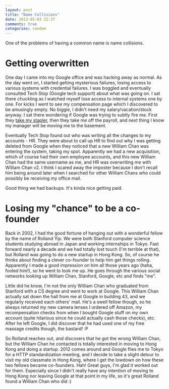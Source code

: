 ```yaml
---
layout: post
title: "Name Collisions"
date: 2013-05-03 22:37
comments: true
categories: random
---
```

One of the problems of having a common name is name collisions.

# Getting overwritten

One day I came into my Google office and was hacking away as normal. As the day went on, I started getting mysterious failures, losing access to various systems with credential failures. I was boggled and eventually consulted Tech Stop (Google tech support) about what was going on. I sat there chuckling as I watched myself lose access to internal systems one by one. For kicks I went to see my compensation page which I discovered to be amusingly empty. No biggie, I didn't need my salary/vacation/stock anyway. I sat there wondering if Google was trying to subtly fire me. First they [take my stapler](https://www.youtube.com/watch?NR=1&feature=fvwp&v=pHHZBmF8mk4), then they take me off the payroll, and next thing I know my manager will be moving me to the basement.

Eventually Tech Stop found out who was writing all the changes to my accounts - HR. They were about to call up HR to find out why I was getting deleted from Google when they noticed that a new William Chan was entering the system, taking my spot. Apparently we had a new acquisition, which of course had their own employee accounts, and this new William Chan had the same username as me, and HR was overwriting me with William Chan v2. I think I scared away the imposter because I don't recall him being around later when I searched for other William Chans who could possibly be receiving my office mail.

Good thing we had backups. It's kinda nice getting paid.

# Losing my "chance" to be a co-founder

Back in 2002, I had the good fortune of hanging out with a wonderful fellow by the name of Rolland Yip. We were both Stanford computer science students studying abroad in Japan and working internships in Tokyo. Fast forward nearly a decade and we had totally lost touch (I'm terrible at that), but Rolland was going to do a new startup in Hong Kong. So, of course he thinks about finding a clever co-founder to help him get things rolling. Apparently I made a good impression on him all those years ago (haha, fooled him!), so he went to look me up. He goes through the various social networks looking up William Chan, Stanford, Google, etc and finds "me".

Little did he know, I'm not the only William Chan who graduated from Stanford with a CS degree and went to work at Google. This William Chan actually sat down the hall from me at Google in building 43, and we regularly received each others' mail. He's a swell fellow though, so he always returned my new camera lenses I ordered off Amazon, my recompensation checks from when I bought Google stuff on my own account (quite hilarious since he could actually cash those checks), etc. After he left Google, I did discover that he had used one of my free massage credits though, the bastard! :P

So Rolland reaches out, and discovers that he got the wrong William Chan, but the William Chan he contacted is totally interested in moving to Hong Kong and doing a startup. 2012 comes around and Google flies me to Tokyo for a HTTP standardization meeting, and I decide to take a slight detour to visit my old classmate in Hong Kong, where I get the lowdown on how these two fellows became co-founders. Hah! Great guys, I'm glad it worked out for them. Especially since I didn't really have any intention of moving to Hong Kong nor leaving Google at that point in my life, so it's great Rolland found a William Chan who did :)
